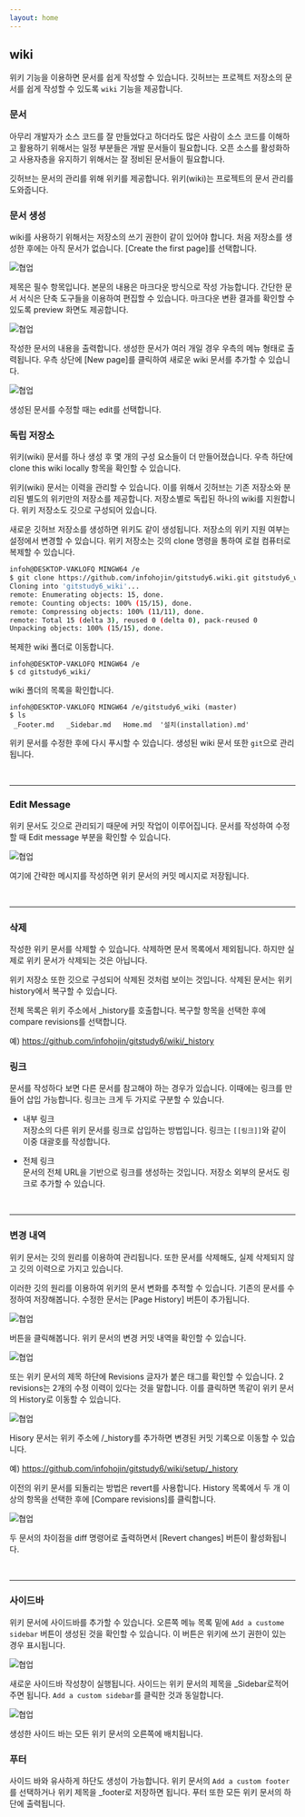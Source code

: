 ```yaml
---
layout: home
---
```


## wiki
위키 기능을 이용하면 문서를 쉽게 작성할 수 있습니다. 깃허브는 프로젝트 저장소의 문서를 쉽게 작성할 수 있도록 `wiki` 기능을 제공합니다.  

### 문서
아무리 개발자가 소스 코드를 잘 만들었다고 하더라도 많은 사람이 소스 코드를 이해하고 활용하기 위해서는 일정 부분들은 개발 문서들이 필요합니다. 오픈 소스를 활성화하고 사용자층을 유지하기 위해서는 잘 정비된 문서들이 필요합니다.  

깃허브는 문서의 관리를 위해 위키를 제공합니다. 위키(wiki)는 프로젝트의 문서 관리를 도와줍니다.  

### 문서 생성
wiki를 사용하기 위해서는 저장소의 쓰기 권한이 같이 있어야 합니다. 처음 저장소를 생성한 후에는 아직 문서가 없습니다. [Create the first page]를 선택합니다.  

![협업](./img/wiki_01.png)  

제목은 필수 항목입니다. 본문의 내용은 마크다운 방식으로 작성 가능합니다. 간단한 문서 서식은 단축 도구들을 이용하여 편집할 수 있습니다. 마크다운 변환 결과를 확인할 수 있도록 preview 화면도 제공합니다.  

![협업](./img/wiki_02.png) 
 
작성한 문서의 내용을 출력합니다. 생성한 문서가 여러 개일 경우 우측의 메뉴 형태로 출력됩니다. 우측 상단에 [New page]를 클릭하여 새로운 wiki 문서를 추가할 수 있습니다.  

![협업](./img/wiki_03.png)  

생성된 문서를 수정할 때는 edit를 선택합니다.  

### 독립 저장소
위키(wiki) 문서를 하나 생성 후 몇 개의 구성 요소들이 더 만들어졌습니다. 우측 하단에 clone this wiki locally 항목을 확인할 수 있습니다.  

위키(wiki) 문서는 이력을 관리할 수 있습니다. 이를 위해서 깃허브는 기존 저장소와 분리된 별도의 위키만의 저장소를 제공합니다. 저장소별로 독립된 하나의 wiki를 지원합니다. 위키 저장소도 깃으로 구성되어 있습니다.  

새로운 깃허브 저장소를 생성하면 위키도 같이 생성됩니다. 저장소의 위키 지원 여부는 설정에서 변경할 수 있습니다. 위키 저장소는 깃의 clone 명령을 통하여 로컬 컴퓨터로 복제할 수 있습니다.  

```bash
infoh@DESKTOP-VAKLOFQ MINGW64 /e
$ git clone https://github.com/infohojin/gitstudy6.wiki.git gitstudy6_wiki
Cloning into 'gitstudy6_wiki'...
remote: Enumerating objects: 15, done.
remote: Counting objects: 100% (15/15), done.
remote: Compressing objects: 100% (11/11), done.
remote: Total 15 (delta 3), reused 0 (delta 0), pack-reused 0
Unpacking objects: 100% (15/15), done.
```

복제한 wiki 폴더로 이동합니다.  

```
infoh@DESKTOP-VAKLOFQ MINGW64 /e
$ cd gitstudy6_wiki/
```

wiki 폴더의 목록을 확인합니다.  

```
infoh@DESKTOP-VAKLOFQ MINGW64 /e/gitstudy6_wiki (master)
$ ls
 _Footer.md   _Sidebar.md   Home.md  '설치(installation).md'
```

위키 문서를 수정한 후에 다시 푸시할 수 있습니다. 
생성된 wiki 문서 또한 `git`으로 관리됩니다.  

<br>
<hr>

### Edit Message
위키 문서도 깃으로 관리되기 때문에 커밋 작업이 이루어집니다. 문서를 작성하여 수정할 때 Edit message 부분을 확인할 수 있습니다.  

![협업](./img/wiki_04.png) 

여기에 간략한 메시지를 작성하면 위키 문서의 커밋 메시지로 저장됩니다.  

<br>
<hr>

### 삭제
작성한 위키 문서를 삭제할 수 있습니다. 삭제하면 문서 목록에서 제외됩니다. 하지만 실제로 위키 문서가 삭제되는 것은 아닙니다.  

위키 저장소 또한 깃으로 구성되어 삭제된 것처럼 보이는 것입니다. 삭제된 문서는 위키 history에서 복구할 수 있습니다.  

전체 목록은 위키 주소에서 _history를 호출합니다. 복구할 항목을 선택한 후에 compare revisions를 선택합니다.  

예) https://github.com/infohojin/gitstudy6/wiki/_history

### 링크
문서를 작성하다 보면 다른 문서를 참고해야 하는 경우가 있습니다. 이때에는 링크를 만들어 삽입 가능합니다. 링크는 크게 두 가지로 구분할 수 있습니다.  

* 내부 링크  
저장소의 다른 위키 문서를 링크로 삽입하는 방법입니다. 링크는 `[[링크]]`와 같이 이중 대괄호를 작성합니다.  

* 전체 링크  
문서의 전체 URL을 기반으로 링크를 생성하는 것입니다. 저장소 외부의 문서도 링크로 추가할 수 있습니다.  

<br>
<hr>

### 변경 내역
위키 문서는 깃의 원리를 이용하여 관리됩니다. 또한 문서를 삭제해도, 실제 삭제되지 않고 깃의 이력으로 가지고 있습니다.  

이러한 깃의 원리를 이용하여 위키의 문서 변화를 추적할 수 있습니다. 기존의 문서를 수정하여 저장해봅니다. 수정한 문서는 [Page History] 버튼이 추가됩니다.  

![협업](./img/wiki_05.png) 

버튼을 클릭해봅니다. 위키 문서의 변경 커밋 내역을 확인할 수 있습니다.  

![협업](./img/wiki_06.png) 

또는 위키 문서의 제목 하단에 Revisions 글자가 붙은 태그를 확인할 수 있습니다. 2 revisions는 2개의 수정 이력이 있다는 것을 말합니다. 이를 클릭하면 똑같이 위키 문서의 History로 이동할 수 있습니다.  

![협업](./img/wiki_07.png) 

Hisory 문서는 위키 주소에 /_history를 추가하면 변경된 커밋 기록으로 이동할 수 있습니다.  

예) https://github.com/infohojin/gitstudy6/wiki/setup/_history

이전의 위키 문서를 되돌리는 방법은 revert를 사용합니다. History 목록에서 두 개 이상의 항목을 선택한 후에 [Compare revisions]를 클릭합니다.  

![협업](./img/wiki_08.png) 

두 문서의 차이점을 diff 명령어로 출력하면서 [Revert changes] 버튼이 활성화됩니다.  

<br>
<hr>

### 사이드바
위키 문서에 사이드바를 추가할 수 있습니다. 
오른쪽 메뉴 목록 밑에 `Add a custome sidebar` 버튼이 생성된 것을 확인할 수 있습니다. 이 버튼은 위키에 쓰기 권한이 있는 경우 표시됩니다.  

![협업](./img/wiki_09.png) 

새로운 사이드바 작성창이 실행됩니다. 사이드는 위키 문서의 제목을 _Sidebar로적어주면 됩니다. 
`Add a custom sidebar`를 클릭한 것과 동일합니다.  

![협업](./img/wiki_10.png)

생성한 사이드 바는 모든 위키 문서의 오른쪽에 배치됩니다.  

### 푸터
사이드 바와 유사하게 하단도 생성이 가능합니다. 위키 문서의 `Add a custom footer`를 선택하거나 위키 제목을 _footer로 저장하면 됩니다. 
푸터 또한 모든 위키 문서의 하단에 출력됩니다.  

<br><br><br>